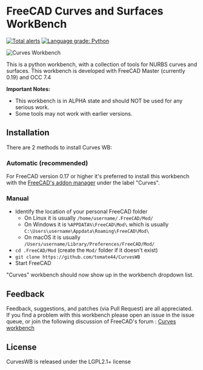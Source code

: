 # FreeCAD Curves and Surfaces WorkBench
[![Total alerts](https://img.shields.io/lgtm/alerts/g/tomate44/CurvesWB.svg?logo=lgtm&logoWidth=18)](https://lgtm.com/projects/g/tomate44/CurvesWB/alerts/)
[![Language grade: Python](https://img.shields.io/lgtm/grade/python/g/tomate44/CurvesWB.svg?logo=lgtm&logoWidth=18)](https://lgtm.com/projects/g/tomate44/CurvesWB/context:python)  

![Curves Workbench](https://github.com/tomate44/CurvesWB/raw/master/docs/pics/GeomInfo_01.jpg)

This is a python workbench, with a collection of tools for NURBS curves and surfaces. This workbench is developed with FreeCAD Master (currently 0.19) and OCC 7.4

**Important Notes:**  
* This workbench is in ALPHA state and should NOT be used for any serious work.
* Some tools may not work with earlier versions.

## Installation 
There are 2 methods to install Curves WB:

### Automatic (recommended)

For FreeCAD version 0.17 or higher it's preferred to install this workbench with the [FreeCAD's addon manager](https://github.com/FreeCAD/FreeCAD-addons) under the label "Curves".

### Manual

- Identify the location of your personal FreeCAD folder 
    - On Linux it is usually `/home/username/.FreeCAD/Mod/`
    - On Windows it is `%APPDATA%\FreeCAD\Mod\` which is usually `C:\Users\username\Appdata\Roaming\FreeCAD\Mod\`
    - On macOS it is usually `/Users/username/Library/Preferences/FreeCAD/Mod/`
- `cd .FreeCAD/Mod` (create the `Mod/` folder if it doesn't exist)
- `git clone https://github.com/tomate44/CurvesWB`
- Start FreeCAD

"Curves" workbench should now show up in the workbench dropdown list.

## Feedback  
Feedback, suggestions, and patches (via Pull Request) are all appreciated. If you find a problem with this workbench please open an issue in the issue queue, or join the following discussion of FreeCAD's forum : [Curves workbench](https://forum.freecadweb.org/viewtopic.php?f=8&t=22675)
 
<!--
## Curves WB Tools 
- Create a B-Spline curve
![BSplineCurve](https://github.com/tomate44/CurvesWB/raw/master/docFiles/BSplineCurve_01.jpg)
- Create a parametric editable B-Spline curve from a selected edge
![Editable Spline](https://github.com/tomate44/CurvesWB/raw/master/docFiles/Spline_01.jpg)
- Join a set of edges into a single B-Spline curve
- Discretize an edge with various methods
![Discretize](https://github.com/tomate44/CurvesWB/raw/master/docFiles/Discretize_01.jpg)
- Approximate a set of points to a B-Spline curve or surface
![Approximate1](https://github.com/tomate44/CurvesWB/raw/master/docFiles/Approximate_01.jpg)
![Approximate2](https://github.com/tomate44/CurvesWB/raw/master/docFiles/Approximate_02.jpg)
- Create a parametric blending curve between to edges, with up to G2 continuity
![Blend](https://github.com/tomate44/CurvesWB/raw/master/docFiles/BlendCurve_01.jpg)
- Comb Plot tool to visualize the curvature flow of an edge
![Comb Plot](https://github.com/tomate44/CurvesWB/raw/master/docFiles/CombPlot_01.jpg)
- Zebra tool creates zebra stripes environment texture for surface inspection
- Nurbs surface editor to edit a Nurbs surface by moving the control vertices
- Trim tool to cut a face with an edge 
- Geom Info displays information in the 3D view, about the selected edge or surface
![Geom Info 1](https://github.com/tomate44/CurvesWB/raw/master/docFiles/GeomInfo_01.jpg)
![Geom Info 2](https://github.com/tomate44/CurvesWB/raw/master/docFiles/GeomInfo_02.jpg)
- Extract subShapes from an object
- Parametric isocurve object
- Map a sketch on a face
- Birail object to be used as support for a "Sweep On 2 Rails" tool-->

## License  
CurvesWB is released under the LGPL2.1+ license
